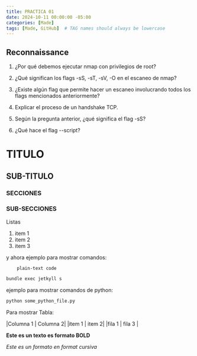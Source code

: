 ```yaml
---
title: PRACTICA 01
date: 2024-10-11 00:00:00 -05:00
categories: [Made]
tags: [Made, GitHub]  # TAG names should always be lowercase
---
```




## Reconnaissance

1. ¿Por qué debemos ejecutar nmap con privilegios de root?

2. ¿Qué significan los flags -sS, -sT, -sV, -O en el escaneo de nmap?

3. ¿Existe algún flag que permite hacer un escaneo involucrando todos los flags mencionados anteriormente?

4. Explicar el proceso de un handshake TCP.

5. Según la pregunta anterior, ¿qué significa el flag -sS?

6. ¿Qué hace el flag --script?


# TITULO

## SUB-TITULO

### SECCIONES


### SUB-SECCIONES


Listas

1. item 1
2. item 2
3. item 3


y ahora ejemplo para mostrar comandos:

        plain-text code

```bash
bundle exec jetkyll s 
```

ejemplo para mostrar comandos de python:

```python
python some_python_file.py
```

Para mostrar Tabla:

|Columna 1 | Columna 2|
|item 1 | item 2|
|fila 1 | fila 3 |

**Este es un texto es formato BOLD**

*Este es un formato en format cursiva*